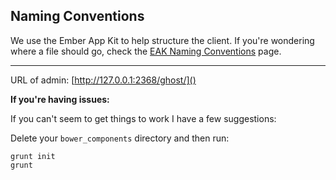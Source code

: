 ## Naming Conventions

We use the Ember App Kit to help structure the client. If you're wondering where a file should go, check the [EAK Naming Conventions](http://iamstef.net/ember-app-kit/guides/naming-conventions.html) page.

---------------------------

URL of admin: [http://127.0.0.1:2368/ghost/]()

**If you're having issues:**

If you can't seem to get things to work I have a few suggestions:

Delete your `bower_components` directory and then run:
```
grunt init
grunt
```